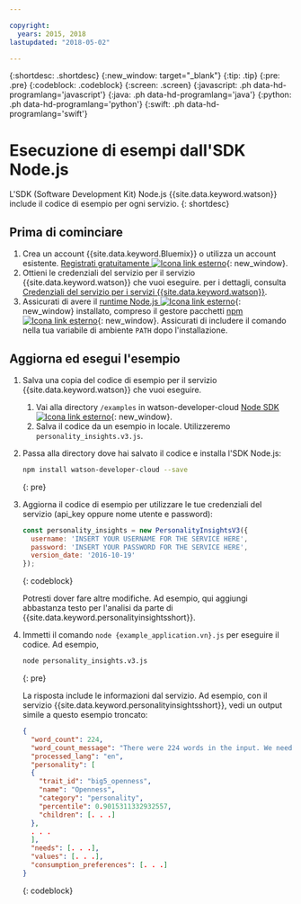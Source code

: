 ```yaml
---

copyright:
  years: 2015, 2018
lastupdated: "2018-05-02"

---
```


{:shortdesc: .shortdesc}
{:new_window: target="_blank"}
{:tip: .tip}
{:pre: .pre}
{:codeblock: .codeblock}
{:screen: .screen}
{:javascript: .ph data-hd-programlang='javascript'}
{:java: .ph data-hd-programlang='java'}
{:python: .ph data-hd-programlang='python'}
{:swift: .ph data-hd-programlang='swift'}

# Esecuzione di esempi dall'SDK Node.js

L'SDK (Software Development Kit) Node.js {{site.data.keyword.watson}} include il codice di esempio per ogni servizio.
{: shortdesc}

## Prima di cominciare

1.  Crea un account {{site.data.keyword.Bluemix}} o utilizza un account esistente. [Registrati gratuitamente ![Icona link esterno](../../icons/launch-glyph.svg "Icona link esterno")](https://{DomainName}/registration/?target=/catalog/%3fcategory=watson){: new_window}.
1.  Ottieni le credenziali del servizio per il servizio {{site.data.keyword.watson}} che vuoi eseguire. per i dettagli, consulta [Credenziali del servizio per i servizi {{site.data.keyword.watson}}](/docs/services/watson/getting-started-credentials.html#getting-credentials-manually).
1.  Assicurati di avere il [runtime Node.js ![Icona link esterno](../../icons/launch-glyph.svg "Icona link esterno")](https://nodejs.org/#download){: new_window} installato, compreso il gestore pacchetti [npm ![Icona link esterno](../../icons/launch-glyph.svg "Icona link esterno")](https://www.npmjs.com/){: new_window}. Assicurati di includere il comando nella tua variabile di ambiente `PATH` dopo l'installazione.

## Aggiorna ed esegui l'esempio

1.  Salva una copia del codice di esempio per il servizio {{site.data.keyword.watson}} che vuoi eseguire.
    1.  Vai alla directory `/examples` in watson-developer-cloud [Node SDK![Icona link esterno](../../icons/launch-glyph.svg "Icona link esterno")](https://github.com/watson-developer-cloud/node-sdk/tree/master/examples){: new_window}.
    1.  Salva il codice da un esempio in locale. Utilizzeremo `personality_insights.v3.js`.
1.  Passa alla directory dove hai salvato il codice e installa l'SDK Node.js:

    ```bash
    npm install watson-developer-cloud --save
    ```
    {: pre}

1.  Aggiorna il codice di esempio per utilizzare le tue credenziali del servizio (api_key oppure nome utente e password):

    ```javascript
    const personality_insights = new PersonalityInsightsV3({
      username: 'INSERT YOUR USERNAME FOR THE SERVICE HERE',
      password: 'INSERT YOUR PASSWORD FOR THE SERVICE HERE',
      version_date: '2016-10-19'
    });
    ```
    {: codeblock}

    Potresti dover fare altre modifiche. Ad esempio, qui aggiungi abbastanza testo per l'analisi da parte di {{site.data.keyword.personalityinsightsshort}}.

1.  Immetti il comando `node {example_application.vn}.js` per eseguire il codice. Ad esempio,

    ```bash
    node personality_insights.v3.js
    ```
    {: pre}

    La risposta include le informazioni dal servizio. Ad esempio, con il servizio {{site.data.keyword.personalityinsightsshort}}, vedi un output simile a questo esempio troncato:

    ```json
    {
      "word_count": 224,
      "word_count_message": "There were 224 words in the input. We need a minimum of 600, preferably 1,200 or more, to compute statistically significant estimates",
      "processed_lang": "en",
      "personality": [
      {
        "trait_id": "big5_openness",
        "name": "Openness",
        "category": "personality",
        "percentile": 0.9015311332932557,
        "children": [. . .]
      },
      . . .
      ],
      "needs": [. . .],
      "values": [. . .],
      "consumption_preferences": [. . .]
    }
    ```
    {: codeblock}
